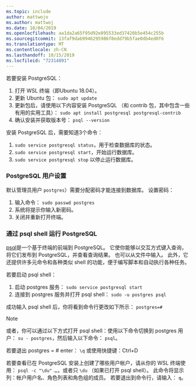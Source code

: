 ```yaml
---
ms.topic: include
author: mattwojo
ms.author: mattwoj
ms.date: 10/04/2019
ms.openlocfilehash: aa1da2a65f95d92e895533ed37426b5e454c255b
ms.sourcegitcommit: 13faf9dab9946295986f8edd79b5fae0db4ed0f6
ms.translationtype: MT
ms.contentlocale: zh-CN
ms.lasthandoff: 10/15/2019
ms.locfileid: "72314891"
---
```

若要安装 PostgreSQL：

1. 打开 WSL 终端（即Ubuntu 18.04）。
2. 更新 Ubuntu 包： `sudo apt update`
3. 更新包后，请使用以下内容安装 PostgreSQL （和 contrib 包，其中包含一些有用的实用工具）： `sudo apt install postgresql postgresql-contrib`
4. 确认安装并获取版本号： `psql --version`

安装 PostgreSQL 后，需要知道3个命令：

1. `sudo service postgresql status`，用于检查数据库的状态。
2. `sudo service postgresql start`，开始运行数据库。
3. `sudo service postgresql stop` 以停止运行数据库。

### <a name="postgresql-user-setup"></a>PostgreSQL 用户设置

默认管理员用户 `postgres`）需要分配密码才能连接到数据库。 设置密码：

1. 输入命令： `sudo passwd postgres`
2. 系统将提示你输入新密码。
3. 关闭并重新打开终端。

### <a name="run-postgresql-with-psql-shell"></a>通过 psql shell 运行 PostgreSQL

[psql](https://www.postgresql.org/docs/10/app-psql.html)是一个基于终端的前端到 PostgreSQL。 它使你能够以交互方式键入查询，将它们发布到 PostgreSQL，并查看查询结果。 也可以从文件中输入。 此外，它还提供许多元命令和各种类似 shell 的功能，便于编写脚本和自动执行各种任务。

若要启动 psql shell：

1. 启动 postgres 服务： `sudo service postgresql start`
2. 连接到 postgres 服务并打开 psql shell： `sudo -u postgres psql`

成功输入 psql shell 后，你将看到命令行更改如下所示： `postgres=#`

> [!NOTE]
> 或者，你可以通过以下方式打开 psql shell：使用以下命令切换到 postgres 用户： `su - postgres`，然后输入以下命令： `psql`。

若要退出 postgres = # enter： `\q` 或使用快捷键：Ctrl+D

若要查看已在 PostgreSQL 安装上创建了哪些用户帐户，请从你的 WSL 终端使用： `psql -c "\du"` .。。或者只 `\du` （如果已打开 psql shell）。 此命令将显示列：帐户用户名、角色列表和角色组的成员。 若要退出到命令行，请输入： `q`。
